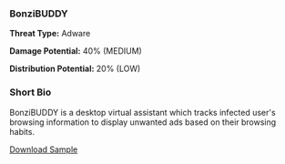 ### **BonziBUDDY**

**Threat Type:** Adware




**Damage Potential:** 40% (MEDIUM)

**Distribution Potential:** 20% (LOW)


### **Short Bio**
BonziBUDDY is a desktop virtual assistant which tracks infected user's browsing information to display unwanted ads based on their browsing habits.

[Download Sample](https://mega.nz/file/0LtmGCAT#mgRTe6HsuC2QxImXnOZ8F7jCloa1yO_FvJ3HdV96HkI)
